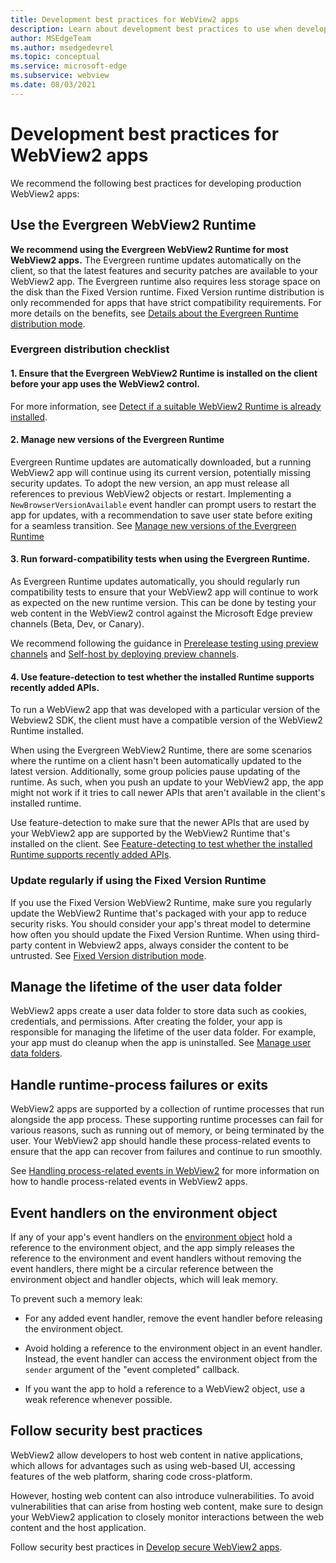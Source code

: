 ```yaml
---
title: Development best practices for WebView2 apps
description: Learn about development best practices to use when developing your WebView2 application.
author: MSEdgeTeam
ms.author: msedgedevrel
ms.topic: conceptual
ms.service: microsoft-edge
ms.subservice: webview
ms.date: 08/03/2021
---
```

# Development best practices for WebView2 apps

We recommend the following best practices for developing production WebView2 apps:

## Use the Evergreen WebView2 Runtime

**We recommend using the Evergreen WebView2 Runtime for most WebView2 apps.**  The Evergreen runtime updates automatically on the client, so that the latest features and security patches are available to your WebView2 app.  The Evergreen runtime also requires less storage space on the disk than the Fixed Version runtime. Fixed Version runtime distribution is only recommended for apps that have strict compatibility requirements. For more details on the benefits, see [Details about the Evergreen Runtime distribution mode](../concepts/distribution.md#details-about-the-evergreen-runtime-distribution-mode).
 
### Evergreen distribution checklist

#### 1. Ensure that the Evergreen WebView2 Runtime is installed on the client before your app uses the WebView2 control.  
For more information, see [Detect if a suitable WebView2 Runtime is already installed](../concepts/distribution.md#detect-if-a-suitable-webview2-runtime-is-already-installed).

#### 2. Manage new versions of the Evergreen Runtime

Evergreen Runtime updates are automatically downloaded, but a running WebView2 app will continue using its current version, potentially missing security updates. To adopt the new version, an app must release all references to previous WebView2 objects or restart. Implementing a `NewBrowserVersionAvailable` event handler can prompt users to restart the app for updates, with a recommendation to save user state before exiting for a seamless transition. See [Manage new versions of the Evergreen Runtime](../concepts/distribution.md#manage-new-versions-of-the-evergreen-runtime)

#### 3. Run forward-compatibility tests when using the Evergreen Runtime.

As Evergreen Runtime updates automatically, you should regularly run compatibility tests to ensure that your WebView2 app will continue to work as expected on the new runtime version. This can be done by testing your web content in the WebView2 control against the Microsoft Edge preview channels (Beta, Dev, or Canary).  

We recommend following the guidance in [Prerelease testing using preview channels](../how-to/prerelease-testing.md) and [Self-host by deploying preview channels](../how-to/self-hosting.md).

#### 4. Use feature-detection to test whether the installed Runtime supports recently added APIs.

To run a WebView2 app that was developed with a particular version of the Webview2 SDK, the client must have a compatible version of the WebView2 Runtime installed. 

When using the Evergreen WebView2 Runtime, there are some scenarios where the runtime on a client hasn't been automatically updated to the latest version. Additionally, some group policies pause updating of the runtime.  As such, when you push an update to your WebView2 app, the app might not work if it tries to call newer APIs that aren't available in the client's installed runtime.

Use feature-detection to make sure that the newer APIs that are used by your WebView2 app are supported by the WebView2 Runtime that's installed on the client. See [Feature-detecting to test whether the installed Runtime supports recently added APIs](../concepts/versioning.md#feature-detecting-to-test-whether-the-installed-runtime-supports-recently-added-apis).


<!-- ====================================================================== -->
### Update regularly if using the Fixed Version Runtime

<!-- TODO: Consider if we want to even keep this section.
A reason why we wouldn't want to keep this, is because this fixed version isn't our best practice per-say
 -->

If you use the Fixed Version WebView2 Runtime, make sure you regularly update the WebView2 Runtime that's packaged with your app to reduce security risks. You should consider your app's threat model to determine how often you should update the Fixed Version Runtime. When using third-party content in Webview2 apps, always consider the content to be untrusted.  See [Fixed Version distribution mode](../concepts/distribution.md#details-about-the-fixed-version-runtime-distribution-mode).


<!-- ====================================================================== -->
## Manage the lifetime of the user data folder

WebView2 apps create a user data folder to store data such as cookies, credentials, and permissions.  After creating the folder, your app is responsible for managing the lifetime of the user data folder.  For example, your app must do cleanup when the app is uninstalled.  See [Manage user data folders](../concepts/user-data-folder.md).


<!-- ====================================================================== -->
## Handle runtime-process failures or exits

WebView2 apps are supported by a collection of runtime processes that run alongside the app process.  These supporting runtime processes can fail for various reasons, such as running out of memory, or being terminated by the user.  Your WebView2 app should handle these process-related events to ensure that the app can recover from failures and continue to run smoothly.

See [Handling process-related events in WebView2](../concepts/process-related-events.md) for more information on how to handle process-related events in WebView2 apps.


<!-- ====================================================================== -->
## Event handlers on the environment object

<!--TODO: I think we should have a performance best practices article in the future -->

If any of your app's event handlers on the [environment object](/microsoft-edge/webview2/reference/win32/webview2-idl#createcorewebview2environment) hold a reference to the environment object, and the app simply releases the reference to the environment and event handlers without removing the event handlers, there might be a circular reference between the environment object and handler objects, which will leak memory.

To prevent such a memory leak:

*  For any added event handler, remove the event handler before releasing the environment object.

*  Avoid holding a reference to the environment object in an event handler.  Instead, the event handler can access the environment object from the `sender` argument of the "event completed" callback.

*  If you want the app to hold a reference to a WebView2 object, use a weak reference whenever possible.


<!-- ====================================================================== -->
## Follow security best practices

WebView2 allow developers to host web content in native applications, which allows for advantages such as using web-based UI, accessing features of the web platform, sharing code cross-platform.

However, hosting web content can also introduce vulnerabilities.  To avoid vulnerabilities that can arise from hosting web content, make sure to design your WebView2 application to closely monitor interactions between the web content and the host application.

Follow security best practices in [Develop secure WebView2 apps](../concepts/security.md).
